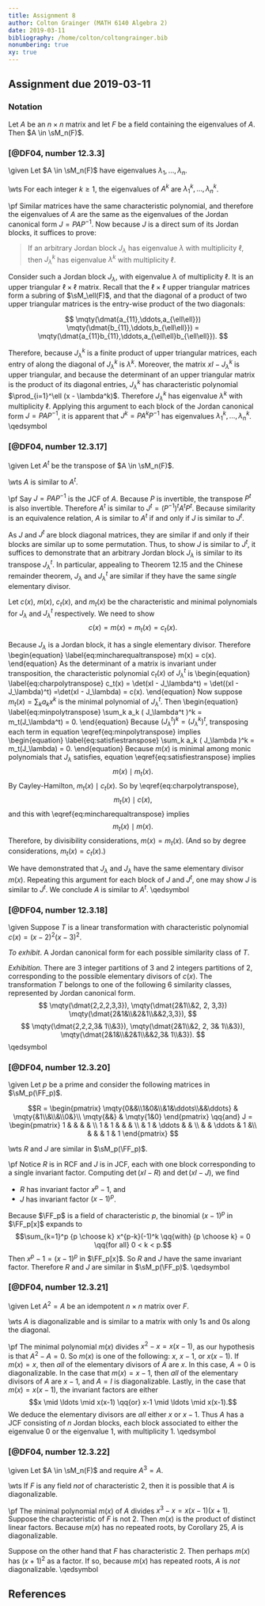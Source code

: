 ```yaml
---
title: Assignment 8
author: Colton Grainger (MATH 6140 Algebra 2)
date: 2019-03-11
bibliography: /home/colton/coltongrainger.bib
nonumbering: true
xy: true
---
```


## Assignment due 2019-03-11

### Notation


Let $A$ be an $n \times n$ matrix and let $F$ be a field containing the eigenvalues of $A$. Then $A \in \sM_n(F)$. 

<!---
Let $V$ be an $n$-dimensional vector space over $F$, with $T \colon V \to V$ the linear transformation induced by $A$ after choosing a basis. Suppose $P \in \gl[n]{F}$ is a matrix such that $PAP^{-1}$ is in Jordan canonical form.
--->

### [@DF04, number 12.3.3]

\given Let $A \in \sM_n(F)$ have eigenvalues $\lambda_1, \ldots, \lambda_n$.

\wts For each integer $k \ge 1$, the eigenvalues of $A^k$ are $\lambda_1^k, \ldots, \lambda_n^k$.

\pf Similar matrices have the same characteristic polynomial, and therefore the eigenvalues of $A$ are the same as the eigenvalues of the Jordan canonical form $J = PAP^{-1}$. Now because $J$ is a direct sum of its Jordan blocks, it suffices to prove: 

> If an arbitrary Jordan block $J_\lambda$ has eigenvalue $\lambda$ with multiplicity $\ell$, then $J_\lambda^k$ has eigenvalue $\lambda^k$ with multiplicity $\ell$.

Consider such a Jordan block $J_\lambda$, with eigenvalue $\lambda$ of multiplicity $\ell$. It is an upper triangular $\ell \times \ell$ matrix. Recall that the $\ell \times \ell$ upper triangular matrices form a subring of $\sM_\ell(F)$, and that the diagonal of a product of two upper triangular matrices is the entry-wise product of the two diagonals:

$$
\mqty(\dmat{a_{11},\ddots,a_{\ell\ell}})
\mqty(\dmat{b_{11},\ddots,b_{\ell\ell}}) 
  = \mqty(\dmat{a_{11}b_{11},\ddots,a_{\ell\ell}b_{\ell\ell}}).
$$

Therefore, because $J^k_\lambda$ is a finite product of upper triangular matrices, each entry of along the diagonal of $J^k_\lambda$ is $\lambda^k$. Moreover, the matrix $xI - J_\lambda^k$ is upper triangular, and because the determinant of an upper triangular matrix is the product of its diagonal entries, $J_\lambda^k$ has characteristic polynomial $\prod_{i=1}^\ell (x - \lambda^k)$. Therefore $J_\lambda^k$ has eigenvalue $\lambda^k$ with multiplicity $\ell$. Applying this argument to each block of the Jordan canonical form $J = PAP^{-1}$, it is apparent that $J^k = PA^k P^{-1}$ has eigenvalues $\lambda_1^k, \ldots, \lambda_n^k$.  \qedsymbol

### [@DF04, number 12.3.17]

\given Let $A^t$ be the transpose of $A \in \sM_n(F)$.

\wts $A$ is similar to $A^t$.

\pf Say $J = PAP^{-1}$ is the JCF of $A$. Because $P$ is invertible, the transpose $P^t$ is also invertible. Therefore $A^t$ is similar to $J^t = (P^{-1})^t A^t P^t$. Because similarity is an equivalence relation, 
$A$ is similar to $A^t$ if and only if $J$ is similar to $J^t$. 

As $J$ and $J^t$ are block diagonal matrices, they are similar if and only if their blocks are similar up to some permutation. Thus, to show $J$ is similar to $J^t$, it suffices to demonstrate that an arbitrary Jordan block $J_\lambda$ is similar to its transpose $J_\lambda^t$. In particular, appealing to Theorem 12.15 and the Chinese remainder theorem, $J_\lambda$ and $J_\lambda^t$ are similar if they have the same *single* elementary divisor. 

Let $c(x)$, $m(x)$, $c_t(x)$, and $m_t(x)$ be the characteristic and minimal polynomials for $J_\lambda$ and $J_\lambda^t$ respectively. We need to show 
$$c(x) = m(x) = m_t(x) = c_t(x).$$

Because $J_\lambda$ is a Jordan block, it has a single elementary divisor. Therefore
\begin{equation}
\label{eq:mincharequaltranspose}
  m(x) = c(x).
\end{equation}
As the determinant of a matrix is invariant under transposition, the characteristic polynomial $c_t(x)$ of $J_\lambda^t$ is 
\begin{equation}
\label{eq:charpolytranspose}
  c_t(x) = \det(xI - J_\lambda^t)  = \det((xI - J_\lambda)^t) =\det(xI - J_\lambda) = c(x).
\end{equation}
Now suppose $m_t(x) = \sum_k a_k x^k$ is the minimal polynomial of $J_\lambda^t$. Then 
\begin{equation}
\label{eq:minpolytranspose}
  \sum_k a_k ( J_\lambda^t )^k = m_t(J_\lambda^t) = 0.
\end{equation}
Because $(J^t_\lambda)^k = ( J^k_\lambda )^t$, transposing each term in equation \eqref{eq:minpolytranspose} implies 
\begin{equation}
\label{eq:satisfiestranspose}
\sum_k a_k ( J_\lambda )^k = m_t(J_\lambda) = 0.
\end{equation}
Because $m(x)$ is minimal among monic polynomials that $J_\lambda$ satisfies, equation \eqref{eq:satisfiestranspose} implies 
$$m(x) \mid m_t(x).$$
By Cayley-Hamilton, $m_t(x) \mid c_t(x)$. So by \eqref{eq:charpolytranspose}, 
$$m_t(x) \mid c(x),$$ and this with \eqref{eq:mincharequaltranspose} implies 
$$m_t(x) \mid m(x).$$ 
Therefore, by divisibility considerations, $m(x)= m_t(x)$. (And so by degree considerations, $m_t(x) = c_t(x)$.)

We have demonstrated that $J_\lambda$ and $J_\lambda$ have the same elementary divisor $m(x)$. Repeating this argument for each block of $J$ and $J^t$, one may show $J$ is similar to $J^t$. We conclude $A$ is similar to $A^t$. \qedsymbol

### [@DF04, number 12.3.18]

\given Suppose $T$ is a linear transformation with characteristic polynomial $c(x) = (x-2)^2(x-3)^2$.

*To exhibit*. A Jordan canonical form for each possible similarity class of $T$.

*Exhibition.*  There are $3$ integer partitions of $3$ and $2$ integers partitions of $2$, corresponding to the possible elementary divisors of $c(x)$. The transformation $T$ belongs to one of the following $6$ similarity classes, represented by Jordan canonical form.
$$
\mqty(\dmat{2,2,2,3,3}), 
\mqty(\dmat{2&1\\&2, 2, 3,3}) 
\mqty(\dmat{2&1&\\&2&1\\&&2,3,3}),
$$
$$
\mqty(\dmat{2,2,2,3& 1\\&3}), 
\mqty(\dmat{2&1\\&2, 2, 3& 1\\&3}),
\mqty(\dmat{2&1&\\&2&1\\&&2,3& 1\\&3}).
$$
\qedsymbol



### [@DF04, number 12.3.20]

\given Let $p$ be a prime and consider the following matrices in $\sM_p(\FF_p)$.

$$R = 
\begin{pmatrix}
\mqty{0&&\\1&0&\\&1&\ddots\\&&\ddots} & \mqty{&1\\&\\&\\0&}\\
\mqty{&&} & \mqty{1&0}
\end{pmatrix}
\qq{and} 
J =
\begin{pmatrix}
1 & & & & \\
1 & 1 & & & \\
  & 1 & \ddots & & \\
  & & \ddots & 1 &\\
  & & & 1 & 1
\end{pmatrix}
$$

\wts $R$ and $J$ are similar in $\sM_p(\FF_p)$.

\pf Notice $R$ is in RCF and $J$ is in JCF, each with one block corresponding to a single invariant factor. Computing $\det(xI - R)$ and $\det(xI - J)$, we find

- $R$ has invariant factor $x^p - 1$, and
- $J$ has invariant factor $(x - 1)^p$. 

Because $\FF_p$ is a field of characteristic $p$, the binomial $(x-1)^p$ in $\FF_p[x]$ expands to 
$$\sum_{k=1}^p {p \choose k} x^{p-k}(-1)^k \qq{with} {p \choose k} = 0 \qq{for all} 0 < k < p.$$
Then $x^p - 1 = (x-1)^p$ in $\FF_p[x]$. So $R$ and $J$ have the same invariant factor. Therefore $R$ and $J$ are similar in $\sM_p(\FF_p)$. \qedsymbol

### [@DF04, number 12.3.21]

\given Let $A^2 = A$ be an idempotent $n \times n$ matrix over $F$.

\wts $A$ is diagonalizable and is similar to a matrix with only $1$s and $0$s along the diagonal.

\pf The minimal polynomial $m(x)$ divides $x^2 - x = x(x-1)$, as our hypothesis is that $A^2 - A = 0$. So $m(x)$ is one of the following: $x$, $x-1$, or $x(x-1)$. If $m(x) = x$, then *all* of the elementary divisors of $A$ are $x$. In this case, $A = 0$ is diagonalizable. In the case that $m(x) = x-1$, then *all* of the elementary divisors of $A$ are $x-1$, and $A = I$ is diagonalizable. Lastly, in the case that $m(x) = x(x-1)$, the invariant factors are either 
$$x \mid \ldots \mid x(x-1) \qq{or} x-1 \mid \ldots \mid x(x-1).$$
We deduce the elementary divisors are *all* either $x$ or $x-1$. Thus $A$ has a JCF consisting of $n$ Jordan blocks, each block associated to either the eigenvalue $0$ or the eigenvalue $1$, with multiplicity $1$. \qedsymbol

### [@DF04, number 12.3.22]

\given Let $A \in \sM_n(F)$ and require $A^3 = A$.

\wts If $F$ is any field *not* of characteristic $2$, then it is possible that $A$ is diagonalizable. 

\pf The minimal polynomial $m(x)$ of $A$ divides $x^3 - x = x(x-1)(x+1)$. Suppose the characteristic of $F$ is not $2$. Then $m(x)$ is the product of distinct linear factors. Because $m(x)$ has no repeated roots, by Corollary 25, $A$ is diagonalizable.

Suppose on the other hand that $F$ has characteristic $2$. Then perhaps $m(x)$ has $(x+1)^2$ as a factor. If so, because $m(x)$ has repeated roots, $A$ is *not* diagonalizable. \qedsymbol

## References

